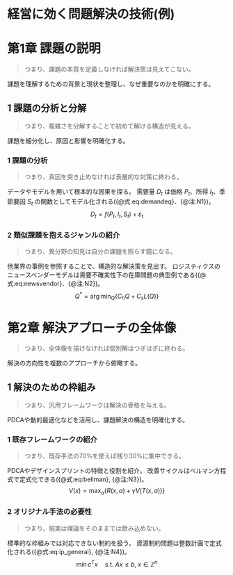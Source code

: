 # 経営に効く問題解決の技術(例)

# 第1章 課題の説明
> つまり、課題の本質を定義しなければ解決策は見えてこない。

課題を理解するための背景と現状を整理し、なぜ重要なのかを明確にする。

## 1 課題の分析と分解
> つまり、複雑さを分解することで初めて解ける構造が見える。

課題を細分化し、原因と影響を明確化する。

### 1 課題の分析
> つまり、真因を突き止めなければ表層的な対策に終わる。

データやモデルを用いて根本的な因果を探る。
需要量 $D_t$ は価格 $P_t$、所得 $I_t$、季節要因 $S_t$ の関数としてモデル化される({@式:eq:demandeq}、{@注:N1})。
$$
D_t = f(P_t, I_t, S_t) + \varepsilon_t
$$

### 2 類似課題を抱えるジャンルの紹介
> つまり、異分野の知見は自分の課題を照らす鏡になる。

他業界の事例を参照することで、構造的な解決策を見出す。
ロジスティクスのニュースベンダーモデルは需要不確実性下の在庫問題の典型例である({@式:eq:newsvendor}、{@注:N2})。
$$
Q^* = \arg\min_Q \{ C_h Q + C_s L(Q) \}
$$

# 第2章 解決アプローチの全体像
> つまり、全体像を描けなければ個別解はつぎはぎに終わる。

解決の方向性を複数のアプローチから俯瞰する。

## 1 解決のための枠組み
> つまり、汎用フレームワークは解決の骨格を与える。

PDCAや動的最適化などを活用し、課題解決の構造を明確化する。

### 1 既存フレームワークの紹介
> つまり、既存手法の70%を使えば残り30%に集中できる。

PDCAやデザインスプリントの特徴と役割を紹介。
改善サイクルはベルマン方程式で定式化できる({@式:eq:bellman}, {@注:N3})。
$$
V(x) = \max_{a} \{ R(x,a) + \gamma V(T(x,a)) \}
$$

### 2 オリジナル手法の必要性
> つまり、現実は理論をそのままでは飲み込めない。

標準的な枠組みでは対応できない制約を扱う。
資源制約問題は整数計画で定式化される({@式:eq:ip_general}, {@注:N4})。
$$
\min c^T x \quad \text{s.t.}\; Ax \le b,\; x \in \mathbb{Z}^n
$$
